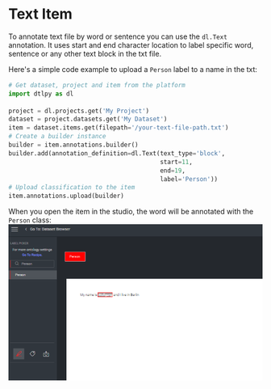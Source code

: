# Text Item

To annotate text file by word or sentence you can use the `dl.Text` annotation.
It uses start and end character location to label specific word, sentence or any other text block in the txt file.

Here's a simple code example to upload a `Person` label to a name in the txt:

```python
# Get dataset, project and item from the platform
import dtlpy as dl

project = dl.projects.get('My Project')
dataset = project.datasets.get('My Dataset')
item = dataset.items.get(filepath='/your-text-file-path.txt')
# Create a builder instance
builder = item.annotations.builder()
builder.add(annotation_definition=dl.Text(text_type='block',
                                          start=11,
                                          end=19,
                                          label='Person'))
# Upload classification to the item
item.annotations.upload(builder)
```

When you open the item in the studio, the word will be annotated with the `Person` class:
![AnnotatedItem](../../../assets/images/studios/text_studio.png)

